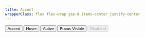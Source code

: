 ```yaml
---
title: Accent
wrapperClass: flex flex-wrap gap-8 items-center justify-center
---
```

<button type="button" class="vv-button">
    Accent
</button>
<button type="button" class="vv-button hover">
    Hover
</button>
<button type="button" class="vv-button active">
    Active
</button>
<button type="button" class="vv-button focus-visible">
    Focus Visible
</button>
<button type="button" class="vv-button" disabled>
    Disabled
</button>